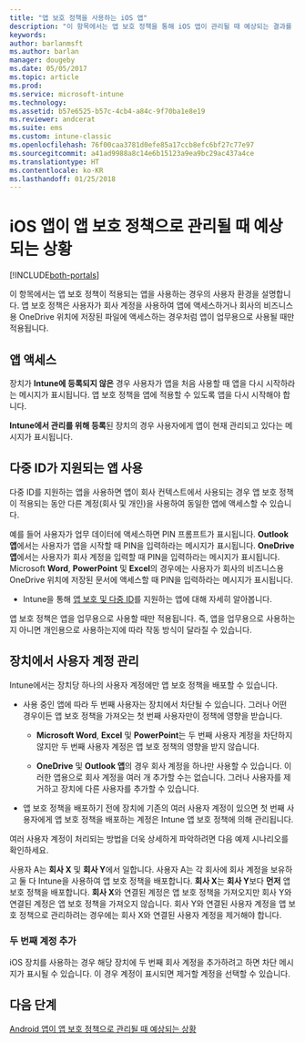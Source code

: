 ```yaml
---
title: "앱 보호 정책을 사용하는 iOS 앱"
description: "이 항목에서는 앱 보호 정책을 통해 iOS 앱이 관리될 때 예상되는 결과를 설명합니다."
keywords: 
author: barlanmsft
ms.author: barlan
manager: dougeby
ms.date: 05/05/2017
ms.topic: article
ms.prod: 
ms.service: microsoft-intune
ms.technology: 
ms.assetid: b57e6525-b57c-4cb4-a84c-9f70ba1e8e19
ms.reviewer: andcerat
ms.suite: ems
ms.custom: intune-classic
ms.openlocfilehash: 76f00caa3781d0efe85a17ccb8efc6bf27c77e97
ms.sourcegitcommit: a41ad9988a8c14e6b15123a9ea9bc29ac437a4ce
ms.translationtype: HT
ms.contentlocale: ko-KR
ms.lasthandoff: 01/25/2018
---
```

# <a name="what-to-expect-when-your-ios-app-is-managed-by-app-protection-policies"></a>iOS 앱이 앱 보호 정책으로 관리될 때 예상되는 상황

[!INCLUDE[both-portals](./includes/note-for-both-portals.md)]

 이 항목에서는 앱 보호 정책이 적용되는 앱을 사용하는 경우의 사용자 환경을 설명합니다. 앱 보호 정책은 사용자가 회사 계정을 사용하여 앱에 액세스하거나 회사의 비즈니스용 OneDrive 위치에 저장된 파일에 액세스하는 경우처럼 앱이 업무용으로 사용될 때만 적용됩니다.

##  <a name="access-apps"></a>앱 액세스

장치가 **Intune에 등록되지 않은** 경우 사용자가 앱을 처음 사용할 때 앱을 다시 시작하라는 메시지가 표시됩니다. 앱 보호 정책을 앱에 적용할 수 있도록 앱을 다시 시작해야 합니다.

<!--- The following screenshot from the Skype app illustrates this restart request: --->


<!---  ![Screenshot of the iOS device showing PIN prompt](../media/appmanagement/iOS_AppPINPrompt.png) --->

**Intune에서 관리를 위해 등록**된 장치의 경우 사용자에게 앱이 현재 관리되고 있다는 메시지가 표시됩니다.

##  <a name="use-apps-with-multi-identity-support"></a>다중 ID가 지원되는 앱 사용

다중 ID를 지원하는 앱을 사용하면 앱이 회사 컨텍스트에서 사용되는 경우 앱 보호 정책이 적용되는 동안 다른 계정(회사 및 개인)을 사용하여 동일한 앱에 액세스할 수 있습니다.  

예를 들어 사용자가 업무 데이터에 액세스하면 PIN 프롬프트가 표시됩니다. **Outlook 앱**에서는 사용자가 앱을 시작할 때 PIN을 입력하라는 메시지가 표시됩니다. **OneDrive 앱**에서는 사용자가 회사 계정을 입력할 때 PIN을 입력하라는 메시지가 표시됩니다.  Microsoft **Word**, **PowerPoint** 및 **Excel**의 경우에는 사용자가 회사의 비즈니스용 OneDrive 위치에 저장된 문서에 액세스할 때 PIN을 입력하라는 메시지가 표시됩니다.

- Intune을 통해 [앱 보호 및 다중 ID](https://www.microsoft.com/cloud-platform/microsoft-intune-apps)를 지원하는 앱에 대해 자세히 알아봅니다.

앱 보호 정책은 앱을 업무용으로 사용할 때만 적용됩니다. 즉, 앱을 업무용으로 사용하는지 아니면 개인용으로 사용하는지에 따라 작동 방식이 달라질 수 있습니다.

##  <a name="manage-user-accounts-on-the-device"></a>장치에서 사용자 계정 관리

Intune에서는 장치당 하나의 사용자 계정에만 앱 보호 정책을 배포할 수 있습니다.

* 사용 중인 앱에 따라 두 번째 사용자는 장치에서 차단될 수 있습니다. 그러나 어떤 경우이든 앱 보호 정책을 가져오는 첫 번째 사용자만이 정책에 영향을 받습니다.
  * **Microsoft Word**, **Excel** 및 **PowerPoint**는 두 번째 사용자 계정을 차단하지 않지만 두 번째 사용자 계정은 앱 보호 정책의 영향을 받지 않습니다.  

  * **OneDrive** 및 **Outlook 앱**의 경우 회사 계정을 하나만 사용할 수 있습니다. 이러한 앱용으로 회사 계정을 여러 개 추가할 수는 없습니다. 그러나 사용자를 제거하고 장치에 다른 사용자를 추가할 수 있습니다.

* 앱 보호 정책을 배포하기 전에 장치에 기존의 여러 사용자 계정이 있으면 첫 번째 사용자에게 앱 보호 정책을 배포하는 계정은 Intune 앱 보호 정책에 의해 관리됩니다.


여러 사용자 계정이 처리되는 방법을 더욱 상세하게 파악하려면 다음 예제 시나리오를 확인하세요.

사용자 A는 **회사 X** 및 **회사 Y**에서 일합니다. 사용자 A는 각 회사에 회사 계정을 보유하고 둘 다 Intune을 사용하여 앱 보호 정책을 배포합니다. **회사 X**는 **회사 Y**보다 **먼저** 앱 보호 정책을 배포합니다. **회사 X**와 연결된 계정은 앱 보호 정책을 가져오지만 회사 Y와 연결된 계정은 앱 보호 정책을 가져오지 않습니다. 회사 Y와 연결된 사용자 계정을 앱 보호 정책으로 관리하려는 경우에는 회사 X와 연결된 사용자 계정을 제거해야 합니다.

### <a name="add-a-second-account"></a>두 번째 계정 추가

iOS 장치를 사용하는 경우 해당 장치에 두 번째 회사 계정을 추가하려고 하면 차단 메시지가 표시될 수 있습니다. 이 경우 계정이 표시되면 제거할 계정을 선택할 수 있습니다.

## <a name="next-steps"></a>다음 단계
[Android 앱이 앱 보호 정책으로 관리될 때 예상되는 상황](end-user-mam-apps-android.md)
